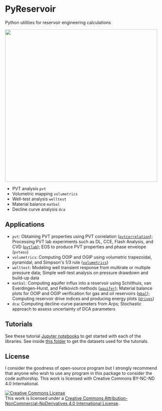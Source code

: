 # PyReservoir
Python utilities for reservoir engineering calculations

<div>
<img src="https://user-images.githubusercontent.com/51282928/85827088-bb6f1300-b7af-11ea-9a1f-eed08adddaff.png" width="500"/>
</div>

* PVT analysis `pvt`
* Volumetric mapping `volumetrics`
* Well-test analysis `welltest`
* Material balance `matbal`
* Decline curve analysis `dca`

## Applications

* `pvt`: Obtaining PVT properties using PVT correlation ([`pvtcorrelation`](https://github.com/yohanesnuwara/pyreservoir/blob/master/pvt/pvtcorrelation.py)); Processing PVT lab experiments such as DL, CCE, Flash Analysis, and CVD ([`pvtlab`](https://github.com/yohanesnuwara/pyreservoir/blob/master/pvt/pvtlab.py)); EOS to produce PVT properties and phase envelope (`pvteos`)
* `volumetrics`: Computing OOIP and OGIP using volumetric trapezoidal, pyramidal, and Simpson's 1/3 rule ([`volumetrics`](https://github.com/yohanesnuwara/pyreservoir/blob/master/volumetrics/volumetrics.py))
* `welltest`: Modeling well transient response from multirate or multiple pressure data; Simple well-test analysis on pressure drawdown and build-up data
* `matbal`: Computing aquifer influx into a reservoir using Schilthuis, van Everdingen-Hurst, and Fetkovich methods ([`aquifer`](https://github.com/yohanesnuwara/pyreservoir/blob/master/matbal/aquifer.py)); Material balance plots for OOIP and OGIP verification for gas and oil reservoirs ([`mbal`](https://github.com/yohanesnuwara/pyreservoir/blob/master/matbal/mbal.py)); Computing reservoir drive indices and producing energy plots ([`drives`](https://github.com/yohanesnuwara/pyreservoir/blob/master/matbal/drives.py))
* `dca`: Computing decline-curve parameters from Arps; Stochastic approach to assess uncertainty of DCA parameters

## Tutorials

See these tutorial [Jupyter notebooks](https://github.com/yohanesnuwara/pyreservoir/tree/master/notebooks) to get started with each of the libraries. See inside [this folder](https://github.com/yohanesnuwara/pyreservoir/tree/master/data) to get the datasets used for the tutorials. 

## License

I consider the goodness of open-source program but I strongly recommend that anyone who wish to use any program in this package to consider the code authorship. This work is licensed with Creative Commons BY-NC-ND 4.0 International. 

<a rel="license" href="http://creativecommons.org/licenses/by-nc-nd/4.0/"><img alt="Creative Commons License" style="border-width:0" src="https://i.creativecommons.org/l/by-nc-nd/4.0/88x31.png" /></a><br />This work is licensed under a <a rel="license" href="http://creativecommons.org/licenses/by-nc-nd/4.0/">Creative Commons Attribution-NonCommercial-NoDerivatives 4.0 International License</a>.
